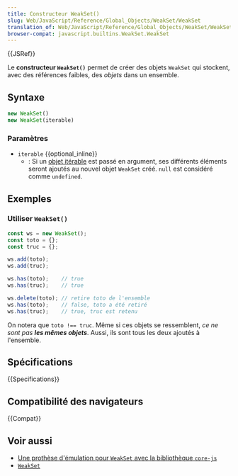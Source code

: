 ```yaml
---
title: Constructeur WeakSet()
slug: Web/JavaScript/Reference/Global_Objects/WeakSet/WeakSet
translation_of: Web/JavaScript/Reference/Global_Objects/WeakSet/WeakSet
browser-compat: javascript.builtins.WeakSet.WeakSet
---
```


{{JSRef}}

Le **constructeur `WeakSet()`** permet de créer des objets `WeakSet` qui stockent, avec des références faibles, des _objets_ dans un ensemble.

## Syntaxe

```js
new WeakSet()
new WeakSet(iterable)
```

### Paramètres

- `iterable` {{optional_inline}}
  - : Si un [objet itérable](/fr/docs/Web/JavaScript/Reference/Iteration_protocols#le_protocole_«_itérable_») est passé en argument, ses différents éléments seront ajoutés au nouvel objet `WeakSet` créé. `null` est considéré comme `undefined`.

## Exemples

### Utiliser `WeakSet()`

```js
const ws = new WeakSet();
const toto = {};
const truc = {};

ws.add(toto);
ws.add(truc);

ws.has(toto);    // true
ws.has(truc);    // true

ws.delete(toto); // retire toto de l'ensemble
ws.has(toto);    // false, toto a été retiré
ws.has(truc);    // true, truc est retenu
```

On notera que `toto !== truc`. Même si ces objets se ressemblent, _ce ne sont pas **les mêmes objets**_. Aussi, ils sont tous les deux ajoutés à l'ensemble.

## Spécifications

{{Specifications}}

## Compatibilité des navigateurs

{{Compat}}

## Voir aussi

- [Une prothèse d'émulation pour `WeakSet` avec la bibliothèque `core-js`](https://github.com/zloirock/core-js#weakset)
- [`WeakSet`](/fr/docs/Web/JavaScript/Reference/Global_Objects/WeakSet)
